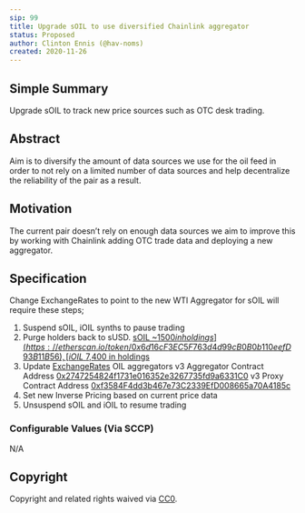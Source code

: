 ```yaml
---
sip: 99
title: Upgrade sOIL to use diversified Chainlink aggregator
status: Proposed
author: Clinton Ennis (@hav-noms)
created: 2020-11-26
---
```


## Simple Summary

<!--"If you can't explain it simply, you don't understand it well enough." Simply describe the outcome the proposed changes intends to achieve. This should be non-technical and accessible to a casual community member.-->

Upgrade sOIL to track new price sources such as OTC desk trading.

## Abstract

<!--A short (~200 word) description of the proposed change, the abstract should clearly describe the proposed change. This is what *will* be done if the SIP is implemented, not *why* it should be done or *how* it will be done. If the SIP proposes deploying a new contract, write, "we propose to deploy a new contract that will do x".-->

Aim is to diversify the amount of data sources we use for the oil feed in order to not rely on a limited number of data sources and help decentralize the reliability of the pair as a result.


## Motivation

<!--This is the problem statement. This is the *why* of the SIP. It should clearly explain *why* the current state of the protocol is inadequate.  It is critical that you explain *why* the change is needed, if the SIP proposes changing how something is calculated, you must address *why* the current calculation is inaccurate or wrong. This is not the place to describe how the SIP will address the issue!-->

The current pair doesn’t rely on enough data sources we aim to improve this by working with Chainlink adding OTC trade data and deploying a new aggregator.


## Specification

<!--The specification should describe the syntax and semantics of any new feature, there are five sections
1. Overview
2. Rationale
3. Technical Specification
4. Test Cases
5. Configurable Values
-->

Change ExchangeRates to point to the new WTI Aggregator for sOIL will require these steps;

1. Suspend sOIL, iOIL synths to pause trading
2. Purge holders back to sUSD. [sOIL ~$1500 in holdings](https://etherscan.io/token/0x6d16cF3EC5F763d4d99cB0B0b110eefD93B11B56), [iOIL ~$7,400 in holdings](https://etherscan.io/token/0xa5a5df41883cdc00c4ccc6e8097130535399d9a3)
3. Update [ExchangeRates](http://contracts.synthetix.io/ExchangeRates) OIL aggregators
    v3 Aggregator Contract Address [0x2747254824f1731e016352e3267735fd9a6331C0](https://etherscan.io/address/0x2747254824f1731e016352e3267735fd9a6331C0)
    v3 Proxy Contract Address [0xf3584F4dd3b467e73C2339EfD008665a70A4185c](https://etherscan.io/address/0xf3584F4dd3b467e73C2339EfD008665a70A4185c)
4. Set new Inverse Pricing based on current price data
5. Unsuspend sOIL and iOIL to resume trading


### Configurable Values (Via SCCP)

<!--Please list all values configurable via SCCP under this implementation.-->

N/A

## Copyright

Copyright and related rights waived via [CC0](https://creativecommons.org/publicdomain/zero/1.0/).
